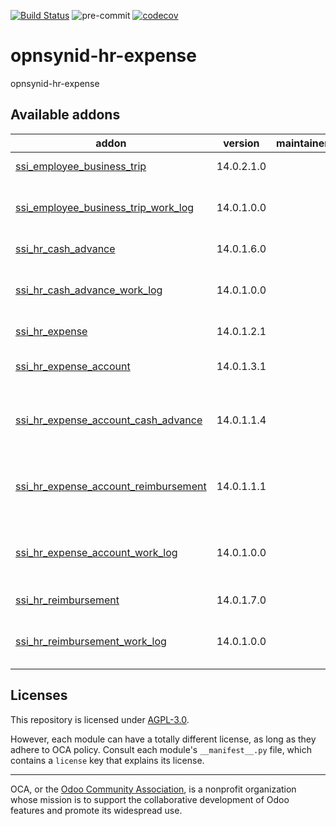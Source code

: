 [![Build Status](https://travis-ci.com/open-synergy/opnsynid-hr-expense.svg?branch=14.0)](https://travis-ci.com/open-synergy/opnsynid-hr-expense)
![pre-commit](https://github.com/open-synergy/opnsynid-hr-expense/actions/workflows/pre-commit.yml/badge.svg)
[![codecov](https://codecov.io/gh/open-synergy/opnsynid-hr-expense/branch/14.0/graph/badge.svg)](https://codecov.io/gh/open-synergy/opnsynid-hr-expense)

<!-- /!\ do not modify above this line -->

# opnsynid-hr-expense

opnsynid-hr-expense

<!-- /!\ do not modify below this line -->

<!-- prettier-ignore-start -->

[//]: # (addons)

Available addons
----------------
addon | version | maintainers | summary
--- | --- | --- | ---
[ssi_employee_business_trip](ssi_employee_business_trip/) | 14.0.2.1.0 |  | Employee Business Trip
[ssi_employee_business_trip_work_log](ssi_employee_business_trip_work_log/) | 14.0.1.0.0 |  | Employee Business Trip - Work Log Integration
[ssi_hr_cash_advance](ssi_hr_cash_advance/) | 14.0.1.6.0 |  | Employee Cash Advance
[ssi_hr_cash_advance_work_log](ssi_hr_cash_advance_work_log/) | 14.0.1.0.0 |  | Employee Cash Advance - Work Log Integration
[ssi_hr_expense](ssi_hr_expense/) | 14.0.1.2.1 |  | Employee Expense
[ssi_hr_expense_account](ssi_hr_expense_account/) | 14.0.1.3.1 |  | Employee Expense Account
[ssi_hr_expense_account_cash_advance](ssi_hr_expense_account_cash_advance/) | 14.0.1.1.4 |  | Employee Expense Account - Cash Advance Integration
[ssi_hr_expense_account_reimbursement](ssi_hr_expense_account_reimbursement/) | 14.0.1.1.1 |  | Employee Expense Account - Reimbursement Integration
[ssi_hr_expense_account_work_log](ssi_hr_expense_account_work_log/) | 14.0.1.0.0 |  | Employee Expense Account - Work Log Integration
[ssi_hr_reimbursement](ssi_hr_reimbursement/) | 14.0.1.7.0 |  | Employee Reimbursement
[ssi_hr_reimbursement_work_log](ssi_hr_reimbursement_work_log/) | 14.0.1.0.0 |  | Employee Reimbursement - Work Log Integration

[//]: # (end addons)

<!-- prettier-ignore-end -->

## Licenses

This repository is licensed under [AGPL-3.0](LICENSE).

However, each module can have a totally different license, as long as they adhere to OCA
policy. Consult each module's `__manifest__.py` file, which contains a `license` key
that explains its license.

----

OCA, or the [Odoo Community Association](http://odoo-community.org/), is a nonprofit
organization whose mission is to support the collaborative development of Odoo features
and promote its widespread use.
